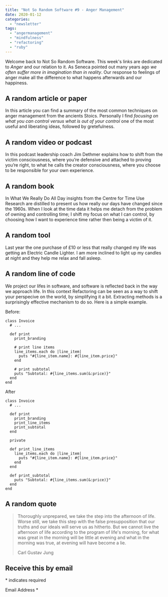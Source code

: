 ```yaml
---
title: "Not So Random Software #9 - Anger Management"
date: 2020-01-12
categories: 
  - "newsletter"
tags: 
  - "angermanagement"
  - "mindfulness"
  - "refactoring"
  - "ruby"
---
```


Welcome back to Not So Random Software. This week's links are dedicated to _Anger_ and our relation to it. As Seneca pointed out many years ago _we often suffer more in imagination than in reality_. Our response to feelings of anger make all the difference to what happens afterwards and our happiness.

## A random article or paper

In this article you can find a summary of the most common techniques on anger management from the ancients Stoics. Personally I find _focusing on what you can control versus what is out of your control_ one of the most useful and liberating ideas, followed by gretefulness.

## A random video or podcast

In this podcast leadership coach Jim Dethmer explains how to shift from the victim consciousness, where you’re defensive and attached to proving you’re right, to what he calls the creator consciousness, where you choose to be responsible for your own experience.

## A random book

In What We Really Do All Day insights from the Centre for Time Use Research are distilled to present us how really our days have changed since the 1960s. When I look at the time data it helps me detach from the problem of owning and controlling time; I shift my focus on what I can control, by choosing how I want to experience time rather then being a victim of it.

## A random tool

Last year the one purchase of £10 or less that really changed my life was getting an Electric Candle Lighter. I am more inclined to light up my candles at night and they help me relax and fall asleep.

## A random line of code

We project our lifes in software, and software is reflected back in the way we approach life. In this context Refactoring can be seen as a way to shift your perspecive on the world, by simplifying it a bit. Extracting methods is a surprisingly effective mechanism to do so. Here is a simple example.

Before:

```
class Invoice
  # ...

  def print
    print_branding

    # print line items
    line_items.each do |line_item|
      puts "#{line_item.name}: #{line_item.price}"
    end

    # print subtotal
    puts "Subtotal: #{line_items.sum(&:price)}"
  end
end
```

After

```
class Invoice
  # ...

  def print
    print_branding
    print_line_items
    print_subtotal
  end

  private

  def print_line_items
    line_items.each do |line_item|
      puts "#{line_item.name}: #{line_item.price}"
    end
  end

  def print_subtotal
    puts "Subtotal: #{line_items.sum(&:price)}"
  end
end
```

## A random quote

> Thoroughly unprepared, we take the step into the afternoon of life. Worse still, we take this step with the false presupposition that our truths and our ideals will serve us as hitherto. But we cannot live the afternoon of life according to the program of life's morning, for what was great in the morning will be little at evening and what in the morning was true, at evening will have become a lie.
> 
> Carl Gustav Jung

## Receive this by email

\* indicates required

Email Address \*  
  

<script type="text/javascript" src="//s3.amazonaws.com/downloads.mailchimp.com/js/mc-validate.js"></script>

<script type="text/javascript">(function($) {window.fnames = new Array(); window.ftypes = new Array();fnames[0]='EMAIL';ftypes[0]='email';fnames[1]='FNAME';ftypes[1]='text';fnames[2]='LNAME';ftypes[2]='text';fnames[3]='ADDRESS';ftypes[3]='address';fnames[4]='PHONE';ftypes[4]='phone';fnames[5]='BIRTHDAY';ftypes[5]='birthday';}(jQuery));var $mcj = jQuery.noConflict(true);</script>
